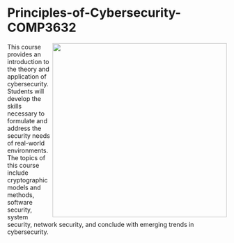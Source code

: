 # Principles-of-Cybersecurity-COMP3632
<img src="https://images.ctfassets.net/q5ulk4bp65r7/45C1odjw8K5KVxCwrfTQVl/07288951be22123c4d637be398823975/Learn_Illustration_What_is_Cryptography.jpg" width="400px" align="right">

This course provides an introduction to the theory and application of cybersecurity. Students will develop the skills necessary to formulate and address the security needs of real-world environments. The topics of this course include cryptographic models and methods, software security, system security, network security, and conclude with emerging trends in cybersecurity.

